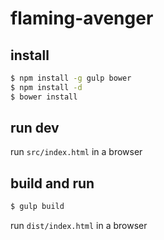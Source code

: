 # flaming-avenger

## install

```bash
$ npm install -g gulp bower
$ npm install -d
$ bower install
```

## run dev

run `src/index.html` in a browser

## build and run

```bash
$ gulp build
```

run `dist/index.html` in a browser